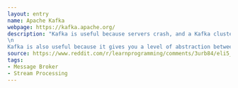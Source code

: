 ```yaml
---
layout: entry
name: Apache Kafka
webpage: https://kafka.apache.org/
description: "Kafka is useful because servers crash, and a Kafka cluster can keep itself together even if one Kafka server crashes. If your producers send directly to your consumers, then if any consumer crashes before doing work, you've lost those messages. If a Kafka consumer crashes, it can just re-ask Kafka for the data when it starts up; if a Kafka server crashes, the producers and consumers can just talk to a different server (unless too many Kafka servers crash at once, and you can configure how many is 'too many').\n
\n
Kafka is also useful because it gives you a level of abstraction between your producers and your consumers. They both only need to know how to find Kafka, and the system will configure itself based on what they say. If your producers talk straight to your consumers, then they not only need to know who all the consumers are, they need to know if you ever add a consumer. \n"
source: https://www.reddit.com/r/learnprogramming/comments/3urb84/eli5_what_is_a_messaging_system_like_kafka/cxheiar?utm_source=share&utm_medium=web2x
tags:
- Message Broker
- Stream Processing
---
```

